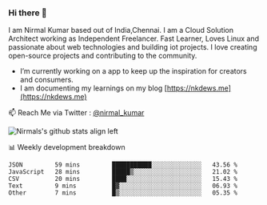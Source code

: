 ### Hi there 👋

 I am Nirmal Kumar based out of India,Chennai. I am a Cloud Solution Architect working as Independent Freelancer. Fast Learner, Loves Linux and passionate about web technologies and building iot projects. I love creating open-source projects and contributing to the community.

- I’m currently working on a app to keep up the inspiration for creators and consumers.
- I am documenting my learnings on my blog [https://nkdews.me](https://nkdews.me)

📫 Reach Me via  Twitter : [@nirmal_kumar](https://twitter.com/nirmal_kumar)

![Nirmals's github stats align left](https://github-readme-stats.vercel.app/api?username=nk-gears&show_icons=true)


📊 Weekly development breakdown

<!--START_SECTION:waka-->
```text
JSON         59 mins         ███████████░░░░░░░░░░░░░░   43.56 % 
JavaScript   28 mins         █████▒░░░░░░░░░░░░░░░░░░░   21.02 % 
CSV          20 mins         ████░░░░░░░░░░░░░░░░░░░░░   15.43 % 
Text         9 mins          █▓░░░░░░░░░░░░░░░░░░░░░░░   06.93 % 
Other        7 mins          █▒░░░░░░░░░░░░░░░░░░░░░░░   05.35 % 
```
<!--END_SECTION:waka-->


